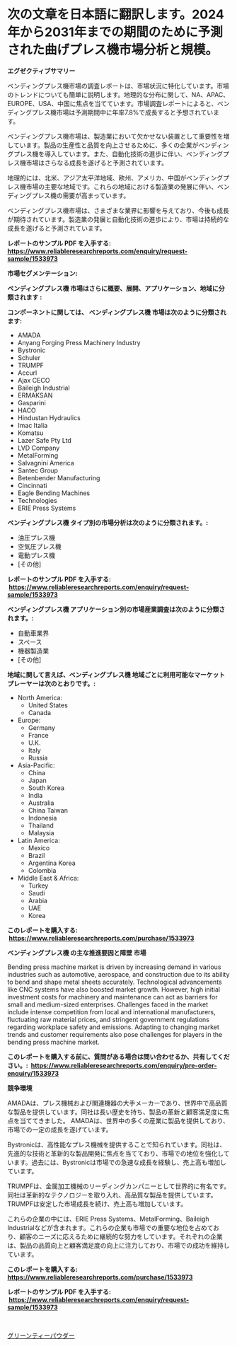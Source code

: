 <p><h1>次の文章を日本語に翻訳します。2024年から2031年までの期間のために予測された曲げプレス機市場分析と規模。</h1></p><p><strong>エグゼクティブサマリー</strong></p>
<p><p>ベンディングプレス機市場の調査レポートは、市場状況に特化しています。市場のトレンドについても簡単に説明します。地理的な分布に関して、NA、APAC、EUROPE、USA、中国に焦点を当てています。市場調査レポートによると、ベンディングプレス機市場は予測期間中に年率7.8%で成長すると予想されています。</p><p>ベンディングプレス機市場は、製造業において欠かせない装置として重要性を増しています。製品の生産性と品質を向上させるために、多くの企業がベンディングプレス機を導入しています。また、自動化技術の進歩に伴い、ベンディングプレス機市場はさらなる成長を遂げると予測されています。</p><p>地理的には、北米、アジア太平洋地域、欧州、アメリカ、中国がベンディングプレス機市場の主要な地域です。これらの地域における製造業の発展に伴い、ベンディングプレス機の需要が高まっています。</p><p>ベンディングプレス機市場は、さまざまな業界に影響を与えており、今後も成長が期待されています。製造業の発展と自動化技術の進歩により、市場は持続的な成長を遂げると予測されています。</p></p>
<p><strong>レポートのサンプル PDF を入手する: <a href="https://www.reliableresearchreports.com/enquiry/request-sample/1533973">https://www.reliableresearchreports.com/enquiry/request-sample/1533973</a></strong></p>
<p><strong>市場セグメンテーション:</strong></p>
<p><strong> ベンディングプレス機 市場はさらに概要、展開、アプリケーション、地域に分類されます :</strong></p>
<p><strong>コンポーネントに関しては、 ベンディングプレス機 市場は次のように分類されます: &nbsp;</strong></p>
<p><ul><li>AMADA</li><li>Anyang Forging Press Machinery Industry</li><li>Bystronic</li><li>Schuler</li><li>TRUMPF</li><li>Accurl</li><li>Ajax CECO</li><li>Baileigh Industrial</li><li>ERMAKSAN</li><li>Gasparini</li><li>HACO</li><li>Hindustan Hydraulics</li><li>Imac Italia</li><li>Komatsu</li><li>Lazer Safe Pty Ltd</li><li>LVD Company</li><li>MetalForming</li><li>Salvagnini America</li><li>Santec Group</li><li>Betenbender Manufacturing</li><li>Cincinnati</li><li>Eagle Bending Machines</li><li>Technologies</li><li>ERIE Press Systems</li></ul></p>
<p><strong> ベンディングプレス機 タイプ別の市場分析は次のように分類されます。:</strong></p>
<p><ul><li>油圧プレス機</li><li>空気圧プレス機</li><li>電動プレス機</li><li>[その他]</li></ul></p>
<p><strong>レポートのサンプル PDF を入手する: &nbsp;<a href="https://www.reliableresearchreports.com/enquiry/request-sample/1533973">https://www.reliableresearchreports.com/enquiry/request-sample/1533973</a></strong></p>
<p><strong> ベンディングプレス機 アプリケーション別の市場産業調査は次のように分類されます。:</strong></p>
<p><ul><li>自動車業界</li><li>スペース</li><li>機器製造業</li><li>[その他]</li></ul></p>
<p><strong>地域に関して言えば、ベンディングプレス機 地域ごとに利用可能なマーケットプレーヤーは次のとおりです。:</strong></p>
<p><ul>
    <li>
        North America:
        <ul>
            <li>United States</li>
            <li>Canada</li>
        </ul>
    </li>
    <li>
        Europe:
        <ul>
            <li>Germany</li>
            <li>France</li>
            <li>U.K.</li>
            <li>Italy</li>
            <li>Russia</li>
        </ul>
    </li>
    <li>
        Asia-Pacific:
        <ul>
            <li>China</li>
            <li>Japan</li>
            <li>South Korea</li>
            <li>India</li>
            <li>Australia</li>
            <li>China Taiwan</li>
            <li>Indonesia</li>
            <li>Thailand</li>
            <li>Malaysia</li>
        </ul>
    </li>
    <li>
        Latin America:
        <ul>
            <li>Mexico</li>
            <li>Brazil</li>
            <li>Argentina Korea</li>
            <li>Colombia</li>
        </ul>
    </li>
    <li>
        Middle East & Africa:
        <ul>
            <li>Turkey</li>
            <li>Saudi</li>
            <li>Arabia</li>
            <li>UAE</li>
            <li>Korea</li>
        </ul>
    </li>
    </ul></p>
<p><strong>このレポートを購入する: &nbsp;<a href="https://www.reliableresearchreports.com/purchase/1533973">https://www.reliableresearchreports.com/purchase/1533973</a></strong></p>
<p><strong>ベンディングプレス機 の主な推進要因と障壁 市場</strong></p>
<p><p>Bending press machine market is driven by increasing demand in various industries such as automotive, aerospace, and construction due to its ability to bend and shape metal sheets accurately. Technological advancements like CNC systems have also boosted market growth. However, high initial investment costs for machinery and maintenance can act as barriers for small and medium-sized enterprises. Challenges faced in the market include intense competition from local and international manufacturers, fluctuating raw material prices, and stringent government regulations regarding workplace safety and emissions. Adapting to changing market trends and customer requirements also pose challenges for players in the bending press machine market.</p></p>
<p><strong>このレポートを購入する前に、質問がある場合は問い合わせるか、共有してください。:&nbsp; <a href="https://www.reliableresearchreports.com/enquiry/pre-order-enquiry/1533973">https://www.reliableresearchreports.com/enquiry/pre-order-enquiry/1533973</a></strong></p>
<p><strong>競争環境</strong></p>
<p><p>AMADAは、プレス機械および関連機器の大手メーカーであり、世界中で高品質な製品を提供しています。同社は長い歴史を持ち、製品の革新と顧客満足度に焦点を当ててきました。 AMADAは、世界中の多くの産業に製品を提供しており、市場での一定の成長を遂げています。</p><p>Bystronicは、高性能なプレス機械を提供することで知られています。同社は、先進的な技術と革新的な製品開発に焦点を当てており、市場での地位を強化しています。過去には、Bystronicは市場での急速な成長を経験し、売上高も増加しています。</p><p>TRUMPFは、金属加工機械のリーディングカンパニーとして世界的に有名です。同社は革新的なテクノロジーを取り入れ、高品質な製品を提供しています。TRUMPFは安定した市場成長を続け、売上高も増加しています。</p><p>これらの企業の中には、ERIE Press Systems、MetalForming、Baileigh Industrialなどが含まれます。これらの企業も市場での重要な地位を占めており、顧客のニーズに応えるために継続的な努力をしています。それぞれの企業は、製品の品質向上と顧客満足度の向上に注力しており、市場での成功を維持しています。</p></p>
<p><strong>このレポートを購入する: &nbsp; <a href="https://www.reliableresearchreports.com/purchase/1533973">https://www.reliableresearchreports.com/purchase/1533973</a></strong></p>
<p><strong>レポートのサンプル PDF を入手する: &nbsp;<a href="https://www.reliableresearchreports.com/enquiry/request-sample/1533973">https://www.reliableresearchreports.com/enquiry/request-sample/1533973</a></strong><strong></strong></p>
<p>&nbsp;</p>
<p><p><a href="https://github.com/mohamedbakry57/Market-Research-Report-List-3/blob/main/476736217800.md">グリーンティーパウダー</a></p></p>